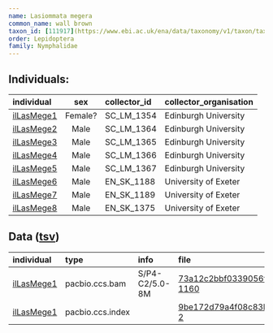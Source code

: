 ```yaml
---
name: Lasiommata megera
common_name: wall brown
taxon_id: [111917](https://www.ebi.ac.uk/ena/data/taxonomy/v1/taxon/tax-id/111917)
order: Lepidoptera
family: Nymphalidae
---
```


## Individuals:

| individual | sex | collector_id | collector_organisation |
| :--------- | :-: | :----------- | :--------------------- |
| [ilLasMege1](ilLasMege1.md) | Female? | SC_LM_1354 | Edinburgh University |
| [ilLasMege2](ilLasMege2.md) | Male | SC_LM_1364 | Edinburgh University |
| [ilLasMege3](ilLasMege3.md) | Male | SC_LM_1365 | Edinburgh University |
| [ilLasMege4](ilLasMege4.md) | Male | SC_LM_1366 | Edinburgh University |
| [ilLasMege5](ilLasMege5.md) | Male | SC_LM_1367 | Edinburgh University |
| [ilLasMege6](ilLasMege6.md) | Male | EN_SK_1188 | University of Exeter |
| [ilLasMege7](ilLasMege7.md) | Male | EN_SK_1189 | University of Exeter |
| [ilLasMege8](ilLasMege8.md) | Male | EN_SK_1375 | University of Exeter |

## Data ([tsv](Lasiommata_megera_data.tsv))

| individual | type | info | file |
| :--------- | :--- | :--- | :--- |
| [ilLasMege1](ilLasMege1.md) | pacbio.ccs.bam | S/P4-C2/5.0-8M | [73a12c2bbf0339056ff7e07e523f28d7-1160](https://darwin.cog.sanger.ac.uk/insects/Lasiommata_megera/ilLasMege1/genomic_data/pacbio/m64097_200222_154612.ccs.bam) |
| [ilLasMege1](ilLasMege1.md) | pacbio.ccs.index |  | [9be172d79a4f08c83b77c99c4143aab1-2](https://darwin.cog.sanger.ac.uk/insects/Lasiommata_megera/ilLasMege1/genomic_data/pacbio/m64097_200222_154612.ccs.bam.pbi) |
